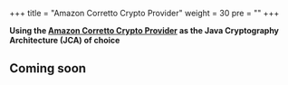 +++
title = "Amazon Corretto Crypto Provider"
weight = 30
pre = ""
+++

**Using the [Amazon Corretto Crypto Provider](https://aws.amazon.com/blogs/opensource/introducing-amazon-corretto-crypto-provider-accp/) as the Java Cryptography Architecture (JCA) of choice**

## Coming soon

